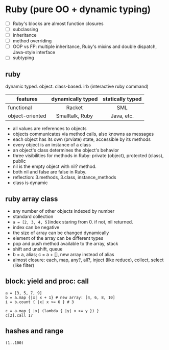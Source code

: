# Ruby (pure OO + dynamic typing)

- [ ] Ruby's blocks are almost function closures
- [ ] subclassing
- [ ] inheritance
- [ ] method overriding
- [ ] OOP vs FP: multiple inheritance, Ruby's mixins and double dispatch, Java-style interface
- [ ] subtyping

## ruby
dynamic typed. object. class-based. irb (interactive ruby command)

| features | dynamically typed | statically typed |
| --- |:---:|:---:|
| functional | Racket | SML |
| object-oriented | Smalltalk, Ruby | Java, etc. |

* all values are references to objects
* objects communicates via method calls, also knowns as messages
* each object has its own (prviate) state, accessible by its methods
* every object is an instance of a class
* an object's class determines the object's behavior
* three visibilities for methods in Ruby: private (object), protected (class), public
* nil is the empty object with nil? method. 
* both nil and false are false in Ruby.
* reflection: 3.methods, 3.class, instance_methods
* class is dynamic

## ruby array class
* any number of other objects indexed by number
* standard collection
* ```a = [2, 3, 4, 5]```index staring from 0. if not, nil returned.
* index can be negative
* the size of array can be changed dynamically
* element of the array can be different types
* pop and push method available to the array, stack
* shift and unshift, queue
* b = a, alias; c = a + [], new array instead of alias
* almost closure: each, map, any?, all?, inject (like reduce), collect, select (like filter)

## block: yield and proc: call
```
a = [3, 5, 7, 9]
b = a.map {|x| x + 1} # new array: [4, 6, 8, 10]
i = b.count { |x| x >= 6 } # 3

c = a.map { |x| (lambda { |y| x >= y }) }
c[2].call 17
```

## hashes and range
```
(1..100)
```

